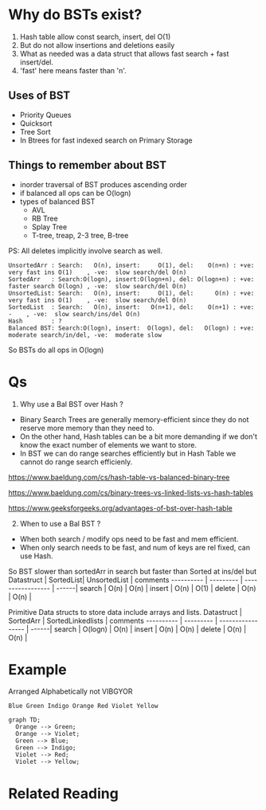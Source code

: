 # Why do BSTs exist?
1. Hash table allow const search, insert, del O(1)
2. But do not allow insertions and deletions easily
3. What as needed was a data struct that allows fast search + fast insert/del.
4. 'fast' here means faster than 'n'.  

## Uses of BST
- Priority Queues
- Quicksort
- Tree Sort
- In Btrees for fast indexed search on Primary Storage

## Things to remember about BST
- inorder traversal of BST produces ascending order
- if balanced all ops can be O(logn)
- types of balanced BST
  - AVL
  - RB Tree
  - Splay Tree
  - T-tree, treap, 2-3 tree, B-tree
  
PS: 
All deletes implicitly involve search as well.
```
UnsortedArr : Search:   O(n), insert:     O(1), del:    O(n+n) : +ve: very fast ins O(1)    , -ve:  slow search/del O(n)
SortedArr   : Search:O(logn), insert:O(logn+n), del: O(logn+n) : +ve: faster search O(logn) , -ve:  slow search/del O(n)
UnsortedList: Search:   O(n), insert:     O(1), del:      O(n) : +ve: very fast ins O(1)    , -ve:  slow search/del O(n)
SortedList  : Search:   O(n), insert:   O(n+1), del:    O(n+1) : +ve:                  -    , -ve:  slow search/ins/del O(n)
Hash        : ?
Balanced BST: Search:O(logn), insert:  O(logn), del:   O(logn) : +ve: moderate search/in/del, -ve:  moderate slow 
```
So BSTs do all ops in O(logn) 

# Qs
1. Why use a Bal BST over Hash ?
 - Binary Search Trees are generally memory-efficient since they do not reserve more memory than they need to.
 - On the other hand, Hash tables can be a bit more demanding if we don't know the exact number of elements we want to store.
 - In BST we can do range searches efficiently but in Hash Table we cannot do range search efficienly.

https://www.baeldung.com/cs/hash-table-vs-balanced-binary-tree

https://www.baeldung.com/cs/binary-trees-vs-linked-lists-vs-hash-tables

https://www.geeksforgeeks.org/advantages-of-bst-over-hash-table

2. When to use a Bal BST ?
- When both search / modify ops need to be fast and mem efficient.
- When only search needs to be fast, and num of keys are rel fixed, can use Hash.

So BST slower than sortedArr in search but faster than Sorted at ins/del but   
Datastruct | SortedList| UnsortedList      | comments
---------- | --------- | ----------------- | ------|
search     | O(n)      | O(n)              | 
insert     | O(n)      | O(1)              |
delete     | O(n)      | O(n)              |

Primitive Data structs to store data include arrays and lists.
Datastruct | SortedArr | SortedLinkedlists | comments
---------- | --------- | ----------------- | ------|
search     | O(logn)   | O(n)              | 
insert     | O(n)      | O(n)              |
delete     | O(n)      | O(n)              |


# Example
Arranged Alphabetically not VIBGYOR
```
Blue Green Indigo Orange Red Violet Yellow
```

```mermaid
graph TD;
  Orange --> Green;
  Orange --> Violet;
  Green --> Blue;
  Green --> Indigo;
  Violet --> Red;
  Violet --> Yellow;
```

# Related Reading
